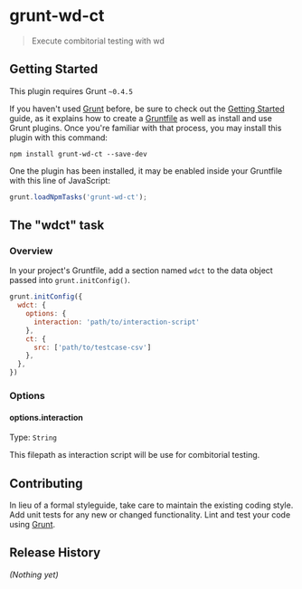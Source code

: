 # grunt-wd-ct
> Execute combitorial testing with wd

## Getting Started
This plugin requires Grunt `~0.4.5`

If you haven't used [Grunt](http://gruntjs.com/) before, be sure to check out the [Getting Started](http://gruntjs.com/getting-started) guide, as it explains how to create a [Gruntfile](http://gruntjs.com/sample-gruntfile) as well as install and use Grunt plugins. Once you're familiar with that process, you may install this plugin with this command:

```shell
npm install grunt-wd-ct --save-dev
```

One the plugin has been installed, it may be enabled inside your Gruntfile with this line of JavaScript:

```js
grunt.loadNpmTasks('grunt-wd-ct');
```

## The "wdct" task

### Overview
In your project's Gruntfile, add a section named `wdct` to the data object passed into `grunt.initConfig()`.

```js
grunt.initConfig({
  wdct: {
    options: {
      interaction: 'path/to/interaction-script'
    },
    ct: {
      src: ['path/to/testcase-csv']
    },
  },
})
```

### Options

#### options.interaction
Type: `String`

This filepath as interaction script will be use for combitorial testing.

## Contributing
In lieu of a formal styleguide, take care to maintain the existing coding style. Add unit tests for any new or changed functionality. Lint and test your code using [Grunt](http://gruntjs.com/).

## Release History
_(Nothing yet)_
